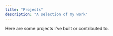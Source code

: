 ```yaml
---
title: "Projects"
description: "A selection of my work"
---
```


Here are some projects I've built or contributed to.

